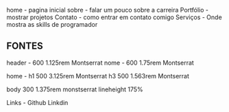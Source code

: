 home - pagina inicial
sobre - falar um pouco sobre a carreira
Portfólio - mostrar projetos 
Contato - como entrar em contato comigo
Serviços - Onde mostra as skills de programador

## FONTES
header - 600 1.125rem  Montserrat
	nome - 600 1.75rem Montserrat

home - h1 500 3.125rem Montserrat
       h3 500 1.563rem Montserrat

body 300 1.375rem monstserrat
	lineheight 175%

Links - Github Linkdin 
